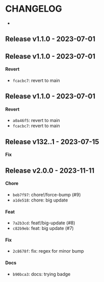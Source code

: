 # CHANGELOG

####

-

## Release v1.1.0 - 2023-07-01

## Release v1.1.0 - 2023-07-01

#### Revert

- `fcacbc7`: revert to main

## Release v1.1.0 - 2023-07-01

#### Revert

- `a0a46f5`: revert to main
- `fcacbc7`: revert to main

## Release v132..1 - 2023-07-15

#### Fix

## Release v2.0.0 - 2023-11-11
#### Chore
- `beb7f97`: chore!/force-bump (#9)
- `a1de518`: chore: big update

#### Feat
- `7a2b3cd`: feat!/big-update (#8)
- `c82b9eb`: feat: big update (#7)

#### Fix
- `2c8678f`: fix: regex for minor bump

#### Docs
- `b90bca3`: docs: trying badge

